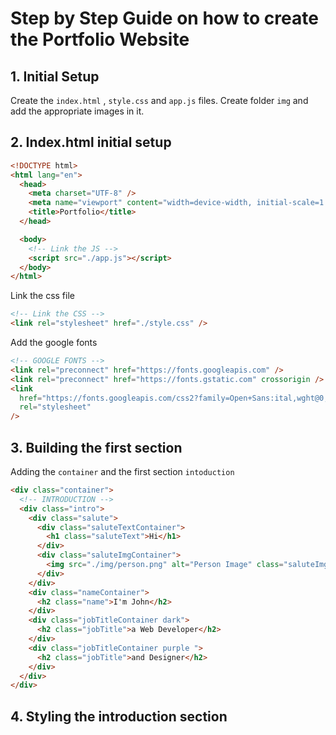 # Step by Step Guide on how to create the Portfolio Website

## 1. Initial Setup

Create the `index.html` , `style.css` and `app.js` files.
Create folder `img` and add the appropriate images in it.

## 2. Index.html initial setup

```html
<!DOCTYPE html>
<html lang="en">
  <head>
    <meta charset="UTF-8" />
    <meta name="viewport" content="width=device-width, initial-scale=1.0" />
    <title>Portfolio</title>
  </head>

  <body>
    <!-- Link the JS -->
    <script src="./app.js"></script>
  </body>
</html>
```

Link the css file

```html
<!-- Link the CSS -->
<link rel="stylesheet" href="./style.css" />
```

Add the google fonts

```html
<!-- GOOGLE FONTS -->
<link rel="preconnect" href="https://fonts.googleapis.com" />
<link rel="preconnect" href="https://fonts.gstatic.com" crossorigin />
<link
  href="https://fonts.googleapis.com/css2?family=Open+Sans:ital,wght@0,300..800;1,300..800&display=swap"
  rel="stylesheet"
/>
```

## 3. Building the first section

Adding the `container` and the first section `intoduction`

```html
<div class="container">
  <!-- INTRODUCTION -->
  <div class="intro">
    <div class="salute">
      <div class="saluteTextContainer">
        <h1 class="saluteText">Hi</h1>
      </div>
      <div class="saluteImgContainer">
        <img src="./img/person.png" alt="Person Image" class="saluteImg" />
      </div>
    </div>
    <div class="nameContainer">
      <h2 class="name">I'm John</h2>
    </div>
    <div class="jobTitleContainer dark">
      <h2 class="jobTitle">a Web Developer</h2>
    </div>
    <div class="jobTitleContainer purple ">
      <h2 class="jobTitle">and Designer</h2>
    </div>
  </div>
</div>
```

## 4. Styling the introduction section
